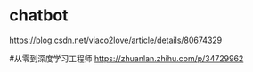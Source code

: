 # chatbot
https://blog.csdn.net/viaco2love/article/details/80674329

#从零到深度学习工程师
https://zhuanlan.zhihu.com/p/34729962
